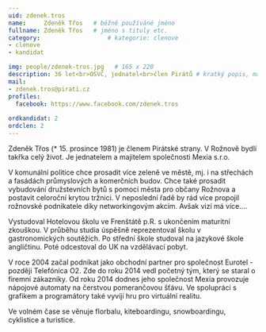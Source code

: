 ```yaml
---
uid: zdenek.tros
name:     Zdeněk Třos  	# běžně používáné jméno
fullname: Zdeněk Třos  	# jméno s tituly etc.
category:                   # kategorie: clenove
- clenove
- kandidat

img: people/zdenek-tros.jpg   # 165 x 220
description: 36 let<br>OSVČ, jednatel<br>člen Pirátů # kratký popis, max 160 znaků
mail:
- zdenek.tros@pirati.cz
profiles:
  facebook: https://www.facebook.com/zdenek.tros
  
ordkandidat: 2
ordclen: 2
---
```


Zdeněk Třos (* 15. prosince 1981) je členem Pirátské strany. V Rožnově bydlí takřka celý život. Je jednatelem a majitelem společnosti Mexia s.r.o.

V komunální politice chce prosadit více zeleně ve městě, mj. i na střechách a fasádách průmyslových a komerčních budov. Chce také prosadit vybudování družstevních bytů s pomocí města pro občany Rožnova a postavit celoroční krytou tržnici. V neposlední řadě by rád více propojil rožnovské podnikatele díky networkingovým akcím. Avšak vizí má více....

Vystudoval Hotelovou školu ve Frenštátě p.R. s ukončením maturitní zkouškou. V průběhu studia úspěšně reprezentoval školu v gastronomických soutěžích. Po střední škole studoval na jazykové škole angličtinu. Poté odcestoval do UK na vzdělávací pobyt.

V roce 2004 začal podnikat jako obchodní partner pro společnost Eurotel - později Telefónica O2. Zde do roku 2014 vedl početný tým, který se staral o firemní zákazníky. Od roku 2014 dodnes jeho společnost Mexia provozuje nápojové automaty na čerstvou pomerančovou šťávu. Ve spolupráci s grafikem a programátory také vyvíjí hru pro virtuální realitu.

Ve volném čase se věnuje florbalu, kiteboardingu, snowboardingu, cyklistice a turistice.
